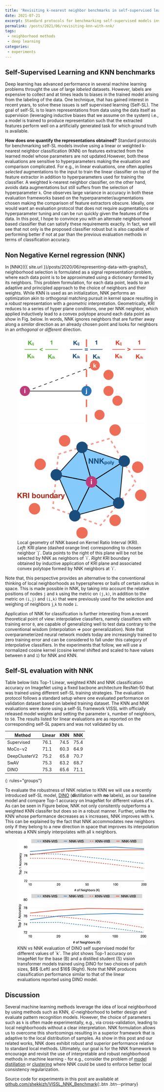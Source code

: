 ```yaml
---
title: 'Revisiting k-nearest neighbor benchmarks in self-supervised learning'	
date: 2021-07-21
excerpt: Standard protocols for benchmarking self-supervised models involve using a linear or k-nearest neighbor classification on frozen features of the learned model. However, both evaluations are sensitive to hyperparameters making the evaluation and comparison complicated. 
permalink: /posts/2021/06/revisiting-knn-with-nnk/
tags:
 - neighborhood methods
 - deep learning
categories:
 - experiments
---
```


## Self-Supervised Learning and KNN benchmarks
Deep learning has advanced performance in several machine learning problems throught the use of large *labeled* datasets. However, labels are expensive to collect and at times leads to biases in the trained model arising from the labeling of the data. One technique, that has gained interest in recent years, to solve these issues is self supervised learning (Self-SL). The goal of self-SL is to learn representations from data using the data itself as supervision (leveraging inductive biases that we assume on the system) i.e., a model is trained to produce representation such that the extracted features perform well on a artificially generated task for which ground truth is available. 

**How does one quantify the representations obtained?** 
Standard protocols for benchmarking self-SL models involve using a linear or weighted k-nearest neighbor classification (KNN) on features extracted from the learned model whose parameters are not updated.However, both these evaluations are sensitive to hyperparameters making the evaluation and comparison complicated. For e.g., in linear evaluations, one often applies *selected* augmentations to the input to train the linear classifier on top of the feature extractor in addition to hyperparameters used for training the classifier. A weighted k-nearest neighbor classifier, on the other hand, avoids data augmentations but still suffers from the selection of hyperparameter `k`. One observes large variance in accuracy in both these evaluation frameworks based on the hyperparameter/augmentations chosen making the comparison of feature extractors obscure. Ideally, one would want an evaluation protocol that does not require augmentations or hyperparameter tuning and can be run quickly given the features of the data. In this post, I hope to convince you with an alternate neighborhood based classifier that can satisfy these requirements exactly. In fact, we will see that not only is the proposed classifier robust but is also capable of performing better if not at par than the previous evaluation methods in terms of classification accuracy.

## Non Negative Kernel regression (NNK)
In [NNK]({{ site.url }}/posts/2020/06/representing-data-with-graphs/), neighborhood selection is formulated as a signal representation problem, where each data point is to be approximated using a dictionary formed by its neighbors. This problem formulation, for each data point, leads to an adaptive and principled approach to the choice of neighbors and their weights. 
While KNN is used as an initialization, NNK performs an optimization akin to orthogonal matching pursuit in kernel space resulting in a *robust* representation with a *geometric* interpretation. <!-- The Kernel Ratio Interval (KRI) theorem of NNK states, for a given data point `i` and similarity kernel ∈ [0,1]$, a necessary and sufficient condition 
for *both* `j` and `k` to be NNK neighbors of `i`:  -->
Geometrically, KRI reduces to a series of hyper plane conditions, one per NNK neighbor, which applied inductively lead to a convex polytope around each data point as show in Fig. below. In words, NNK ignores neighbors that are further away along a *similar* direction as an already chosen point and looks for neighbors in an *orthogonal* or *different* direction.
<figure class="half">
	<a href="/images/revisit_knn/NNK_decision_plane.png"><img src="/images/revisit_knn/NNK_decision_plane.png" alt="NNK_decision_plane"/></a>
	<a href="/images/revisit_knn/NNK_polytope.png"><img src="/images/revisit_knn/NNK_polytope.png" alt="NNK_polytope"/></a>
	<figcaption>
		Local geometry of NNK based on Kernel Ratio Interval (KRI). <br>
		<i>Left</i>: KRI plane (dashed orange line) corresponding to chosen neighbor `j`. Data points to the right of this plane will be not be selected by NNK as neighbors of `i`. <i>Right</i> KRI boundary obtained by inductive application of KRI plane and associated convex polytope formed by NNK neighbors at `i`.
	</figcaption>
</figure>

Note that, this perspective provides an alternative to the conventional thinking of local neighborhoods as hyperspheres or balls of certain radius in space. This is made possible in NNK, by taking into account the relative positions of nodes `j` and `k` using the metric on `(j,k)`, in addition to the metric on `(i,j)` and `(i,k)` that were previously used for the selection  and weighing of neighbors `j`,`k` to node `i`.

Application of NNK for classification is further interesting from a recent theoretical point of view: interpolative classifiers, namely classifiers with training error `0`, are capable of generalizing well to test data contrary to the conventional wisdom (interpolation ⇒ poor generalization). Note that overparameterized neural network models today are increasingly trained to zero training error and can be considered to fall under this category of interpolative classifiers. In the experiments that follow, we will use a normalized cosine kernel (cosine kernel shifted and scaled to have values between `0` and `1`) for NNK and KNN.  

## Self-SL evaluation with NNK

Table below lists Top-1 Linear, weighted KNN and NNK classification accuracy on ImageNet using a fixed bacbone architecture ResNet-50 that was trained using different self-SL training strategies. The evaluation protocol follows a standard setup where one evaluated performance on validation dataset based on labeled training dataset. The KNN and NNK evaluations were done using a self-SL  framework VISSL with officially released model weights and setting the parameter `k`, number of neighbors, to `50`. The results listed for linear evaluations are as reported on the corresponding self-SL papers and was not validated by us.


| Method | Linear | KNN | NNK |
| ------ | ---------- | --- | --- |
| Supervised | 76.1 | 74.5 | 75.4 |
| MoCo-v2 |  71.1 | 60.3 | 64.9 |
| DeepClusterV2|  75.2 | 65.8 | 70.7 |
| SwAV |  75.3 | 63.2 | 68.7 |
| DINO |  75.3 | 65.6 | 71.1 |
{: rules="groups"}


To evaluate the robustness of NNK relative to KNN we will use a recently introduced self-SL model, [DINO](https://arxiv.org/abs/2104.14294) (**di**stillation with **no** labels), as our baseline model and compare Top-1 accuracy on ImageNet for different values of `k`. As can be seen in Figure below, NNK not only consitently outperforms a weighted KNN classifer but does so in a robust manner. Further, unlike the KNN whose performance decreases as `k` increases, NNK improves with `k`. This can  be  explained  by  the  fact  that  NNK  accommodates  new neighbors only if they belong to a new direction in space that improves its interpolation whereas a KNN simply  interpolates  with all `k` neighbors.
<figure class="half">
	<a href="/images/revisit_knn/DINO_Evaluation_patch_8.png"><img src="/images/revisit_knn/DINO_Evaluation_patch_8.png" alt="DINO_Evaluation_patch_8"/></a>
	<a href="/images/revisit_knn/DINO_Evaluation_patch_16.png"><img src="/images/revisit_knn/DINO_Evaluation_patch_16.png" alt="DINO_Evaluation_patch_16"/></a>
	<figcaption> 
		KNN vs NNK evaluation of DINO self supervised model for different values of `k`.   
		The plot shows Top-1 accuracy on ImageNet for the base (B) and a distilled student (S) vision transformer models trained using DINO for two choices of patch sizes, $8$ (Left) and $16$ (Right). Note that NNK produces classification performance similar to that of the linear evaluations reported using DINO model.
	</figcaption>
</figure>

## Discussion 
Several machine learning methods leverage the idea of local neighborhood by using methods such as KNN, *∈*-neighborhood to better design and evaluate pattern recognition models. However, the choice of parameters such as `k` is often  made experimentally, e.g., via cross-validation, leading to local neighborhoods without a clear interpretation. NNK formulation allows us to overcome this shortcomings resulting in a superior framework that is adaptive to the local  distribution of samples. As show in this post and our related works, NNK does exhibit robust and superior performance relative to standard local methods. Ultimately, our goal is for the NNK framework to encourage and revisit the use of interpretable and robust neighborhood methods in machine learning - for e.g., consider the problem of [model distillation](https://arxiv.org/abs/2010.14713) or [clustering](https://arxiv.org/abs/2005.12320) where NNK could be used to enforce better local consistency regularization.

Source code for experiments in this post are available at [github.com/shekkizh/VISSL_NNK_Benchmark](https://github.com/shekkizh/VISSL_NNK_Benchmark){:.btn .btn--primary}

 
